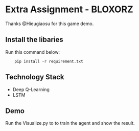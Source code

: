 ﻿# Extra Assignment - BLOXORZ
Thanks @Hieugiaosu for this game demo.

## Install the libaries
Run this command below:
```
    pip install -r requirement.txt
```

## Technology Stack
* Deep Q-Learning
* LSTM

## Demo
Run the Visualize.py to to train the agent and show the result.